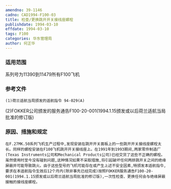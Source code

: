 ```yaml
---
amendno: 39-1146
cadno: CAD1994-F100-03
title: 检查/更换跳开开关接线座螺栓
publishdate: 1994-03-10
effdate: 1994-03-10
tags: F100
categories: 华东管理局
author: 何正华
---
```


### 适用范围 
系列号为11390到11479所有F100飞机

<!--more-->
### 参考文件
    (1)荷兰适航当局颁发的适航指令 94-029(A) 
(2)FOKKER公司颁发的服务通告F100-20-001(1994.1.15颁发或以后荷兰适航当局批准的修订版) 

### 原因、措施和规定 
    在F.27MK.50系列飞机生产过程中,发现安装在跳开开关面板上的一些跳开开关接线座螺栓太长。同样的螺栓安装在F100飞机跳开开关接线座上。在1991年到1993期间,两家零件制造厂(Texas Instruments公司和Mechanical Products公司)已经交货了这些不正确的螺栓。虽然使用时至今没有碰到问题,这种情况如果不采取措施,将引起破坏任何两排跳开关之间的绝缘屏蔽并可能导致跳火。由于这些型号的飞机可能存在或产生上述不安全因素,特颁发本适航指令,要求在本适航指令生效后12个月内(除非事先已经完成)按照FOKKER服务通告F100-20-001(1994.1.15颁发或以后荷兰适航当局批准的修订版),一次性检查、更换任何会与绝缘屏蔽接触的接线座螺栓。
    
